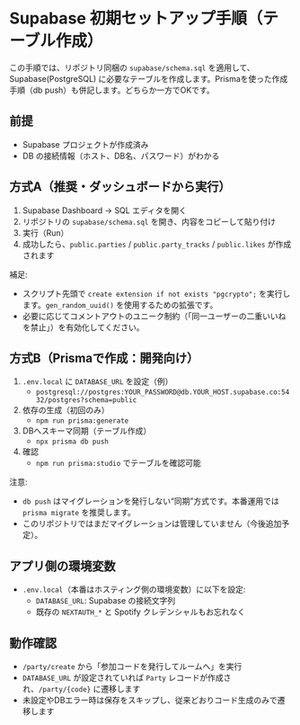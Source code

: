 # Supabase 初期セットアップ手順（テーブル作成）

この手順では、リポジトリ同梱の `supabase/schema.sql` を適用して、Supabase(PostgreSQL) に必要なテーブルを作成します。Prismaを使った作成手順（db push）も併記します。どちらか一方でOKです。

## 前提
- Supabase プロジェクトが作成済み
- DB の接続情報（ホスト、DB名、パスワード）がわかる

## 方式A（推奨・ダッシュボードから実行）
1. Supabase Dashboard → SQL エディタを開く
2. リポジトリの `supabase/schema.sql` を開き、内容をコピーして貼り付け
3. 実行（Run）
4. 成功したら、`public.parties` / `public.party_tracks` / `public.likes` が作成されます

補足:
- スクリプト先頭で `create extension if not exists "pgcrypto";` を実行します。`gen_random_uuid()` を使用するための拡張です。
- 必要に応じてコメントアウトのユニーク制約（「同一ユーザーの二重いいねを禁止」）を有効化してください。

## 方式B（Prismaで作成：開発向け）
1. `.env.local` に `DATABASE_URL` を設定（例）
   - `postgresql://postgres:YOUR_PASSWORD@db.YOUR_HOST.supabase.co:5432/postgres?schema=public`
2. 依存の生成（初回のみ）
   - `npm run prisma:generate`
3. DBへスキーマ同期（テーブル作成）
   - `npx prisma db push`
4. 確認
   - `npm run prisma:studio` でテーブルを確認可能

注意:
- `db push` はマイグレーションを発行しない“同期”方式です。本番運用では `prisma migrate` を推奨します。
- このリポジトリではまだマイグレーションは管理していません（今後追加予定）。

## アプリ側の環境変数
- `.env.local`（本番はホスティング側の環境変数）に以下を設定:
  - `DATABASE_URL`: Supabase の接続文字列
  - 既存の `NEXTAUTH_*` と Spotify クレデンシャルもお忘れなく

## 動作確認
- `/party/create` から「参加コードを発行してルームへ」を実行
- `DATABASE_URL` が設定されていれば `Party` レコードが作成され、`/party/{code}` に遷移します
- 未設定やDBエラー時は保存をスキップし、従来どおりコード生成のみで遷移します

